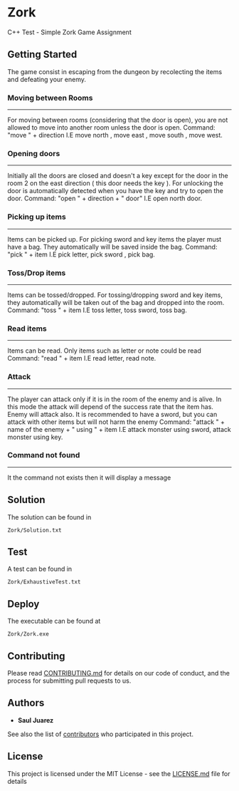# Zork

C++ Test - Simple Zork Game Assignment

## Getting Started

The game consist in escaping from the dungeon by recolecting the items and defeating your enemy.

### Moving between Rooms

------------

For moving between rooms (considering that the door is open), you are not allowed to move into another room unless the door is open.
Command: "move " + direction
I.E move north , move east , move south , move west.

### Opening doors

------------

Initially all the doors are closed and doesn't a key except for the door in the room 2 on the east direction ( this door needs the key  ). 
For unlocking the door is automatically detected when you have the key and try to open the door.
Command: "open " + direction + " door"
I.E open north door.

### Picking up items

------------

Items can be picked up.
	For picking sword and key items the player must have a bag. They automatically will be saved inside the bag.
Command: "pick " + item
I.E pick letter, pick sword , pick bag.

### Toss/Drop items

------------

Items can be tossed/dropped.
	For tossing/dropping sword and key items, they automatically will be taken out of the bag and dropped into the room.
Command: "toss " + item
I.E toss letter, toss sword, toss bag.

### Read items

------------

Items can be read.
	Only items such as letter or note could be read
Command: "read " + item
I.E read letter, read note.

### Attack

------------

The player can attack only if it is in the room of the enemy and is alive.
In this mode the attack will depend of the success rate that the item has.
Enemy will attack also.
	It is recommended to have a sword, but you can attack with other items but will not harm the enemy
Command: "attack " + name of the enemy +  " using " + item
I.E attack monster using sword, attack monster using key.

### Command not found

------------

It the command not exists then it will display a message

## Solution

The solution can be found in

```
Zork/Solution.txt
```

## Test

A  test can be found in

```
Zork/ExhaustiveTest.txt
```
## Deploy
The executable can be found at
```
Zork/Zork.exe
```
## Contributing

Please read [CONTRIBUTING.md](https://bitbucket.com/saulzini) for details on our code of conduct, and the process for submitting pull requests to us.


## Authors

* **Saul Juarez** 

See also the list of [contributors](https://github.com/saulzini/zork/contributors) who participated in this project.

## License

This project is licensed under the MIT License - see the [LICENSE.md](LICENSE.md) file for details
